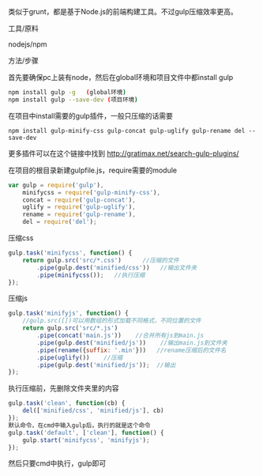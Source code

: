 类似于grunt，都是基于Node.js的前端构建工具。不过gulp压缩效率更高。

工具/原料

nodejs/npm

方法/步骤

首先要确保pc上装有node，然后在global环境和项目文件中都install gulp
```bash
npm install gulp -g   (global环境)
npm install gulp --save-dev (项目环境)
```
在项目中install需要的gulp插件，一般只压缩的话需要
```
npm install gulp-minify-css gulp-concat gulp-uglify gulp-rename del --save-dev
```
更多插件可以在这个链接中找到 http://gratimax.net/search-gulp-plugins/

在项目的根目录新建gulpfile.js，require需要的module

```js
var gulp = require('gulp'),
    minifycss = require('gulp-minify-css'),
    concat = require('gulp-concat'),
    uglify = require('gulp-uglify'),
    rename = require('gulp-rename'),
    del = require('del');
```

压缩css
```js
gulp.task('minifycss', function() {
    return gulp.src('src/*.css')      //压缩的文件
        .pipe(gulp.dest('minified/css'))   //输出文件夹
        .pipe(minifycss());   //执行压缩
});
```

压缩js
```js
gulp.task('minifyjs', function() {
    //gulp.src([])可以用数组的形式加载不同格式，不同位置的文件
    return gulp.src('src/*.js')
        .pipe(concat('main.js'))    //合并所有js到main.js
        .pipe(gulp.dest('minified/js'))    //输出main.js到文件夹
        .pipe(rename({suffix: '.min'}))   //rename压缩后的文件名
        .pipe(uglify())    //压缩
        .pipe(gulp.dest('minified/js'));  //输出
});
```

执行压缩前，先删除文件夹里的内容
```js
gulp.task('clean', function(cb) {
    del(['minified/css', 'minified/js'], cb)
});
默认命令，在cmd中输入gulp后，执行的就是这个命令
gulp.task('default', ['clean'], function() {
    gulp.start('minifycss', 'minifyjs');
});
```

然后只要cmd中执行，gulp即可
